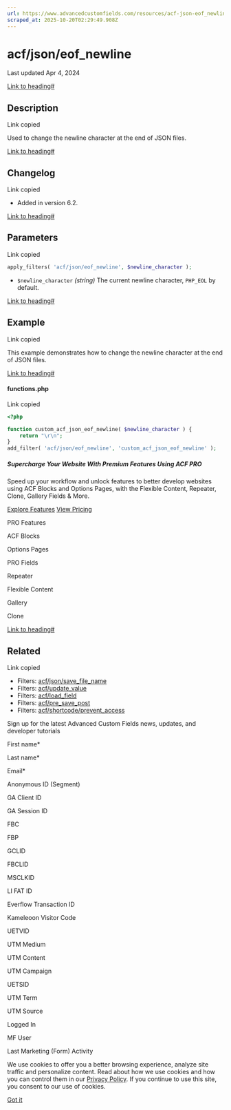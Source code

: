 ```yaml
---
url: https://www.advancedcustomfields.com/resources/acf-json-eof_newline
scraped_at: 2025-10-20T02:29:49.908Z
---
```


# acf/json/eof\_newline

Last updated Apr 4, 2024

[Link to heading#](https://www.advancedcustomfields.com/resources/acf-json-eof_newline/#description)

## Description

Link copied

Used to change the newline character at the end of JSON files.

[Link to heading#](https://www.advancedcustomfields.com/resources/acf-json-eof_newline/#changelog)

## Changelog

Link copied

- Added in version 6.2.

[Link to heading#](https://www.advancedcustomfields.com/resources/acf-json-eof_newline/#parameters)

## Parameters

Link copied

```php
apply_filters( 'acf/json/eof_newline', $newline_character );
```

- `$newline_character` _(string)_ The current newline character, `PHP_EOL` by default.

[Link to heading#](https://www.advancedcustomfields.com/resources/acf-json-eof_newline/#example)

## Example

Link copied

This example demonstrates how to change the newline character at the end of JSON files.

[Link to heading#](https://www.advancedcustomfields.com/resources/acf-json-eof_newline/#functionsphp)

#### functions.php

Link copied

```php
<?php

function custom_acf_json_eof_newline( $newline_character ) {
    return "\r\n";
}
add_filter( 'acf/json/eof_newline', 'custom_acf_json_eof_newline' );
```

##### Supercharge Your Website With Premium Features Using ACF PRO

Speed up your workflow and unlock features to better develop websites using ACF Blocks and Options Pages, with the Flexible Content, Repeater,
Clone, Gallery Fields & More.


[Explore Features](https://www.advancedcustomfields.com/pro/) [View Pricing](https://www.advancedcustomfields.com/pro/#pricing-table/)

PRO Features

ACF Blocks

Options Pages

PRO Fields

Repeater

Flexible Content

Gallery

Clone

[Link to heading#](https://www.advancedcustomfields.com/resources/acf-json-eof_newline/#related)

## Related

Link copied

- Filters: [acf/json/save\_file\_name](https://www.advancedcustomfields.com/resources/acf-json-save_file_name/)
- Filters: [acf/update\_value](https://www.advancedcustomfields.com/resources/acf-update_value/)
- Filters: [acf/load\_field](https://www.advancedcustomfields.com/resources/acf-load_field/)
- Filters: [acf/pre\_save\_post](https://www.advancedcustomfields.com/resources/acf-pre_save_post/)
- Filters: [acf/shortcode/prevent\_access](https://www.advancedcustomfields.com/resources/acf-shortcode-prevent_access/)

Sign up for the latest Advanced Custom Fields news, updates, and developer tutorials

First name\*

Last name\*

Email\*

Anonymous ID (Segment)

GA Client ID

GA Session ID

FBC

FBP

GCLID

FBCLID

MSCLKID

LI FAT ID

Everflow Transaction ID

Kameleoon Visitor Code

UETVID

UTM Medium

UTM Content

UTM Campaign

UETSID

UTM Term

UTM Source

Logged In

MF User

Last Marketing (Form) Activity

We use cookies to offer you a better browsing experience, analyze site traffic and personalize content. Read about how we use cookies and how you can control them in our [Privacy Policy](https://wpengine.com/legal/privacy/). If you continue to use this site, you consent to our use of cookies.

[Got it](https://www.advancedcustomfields.com/resources/acf-json-eof_newline/#)